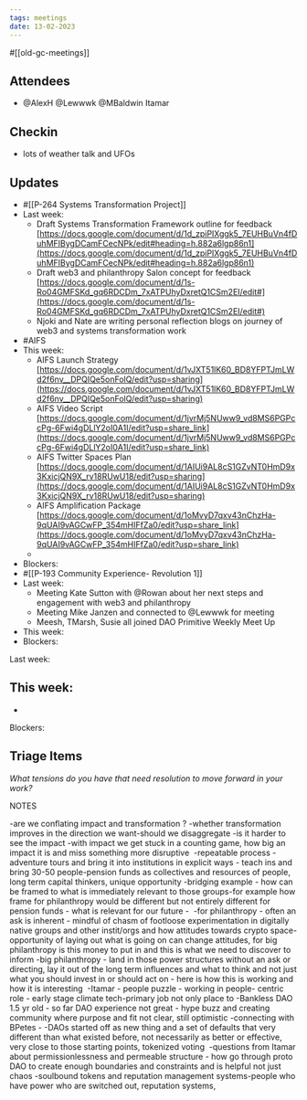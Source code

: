 ```yaml
---
tags: meetings
date: 13-02-2023
---
```

#[[old-gc-meetings]] 
## Attendees
- @AlexH @Lewwwk @MBaldwin Itamar


## Checkin
- lots of weather talk and UFOs

## Updates
- #[[P-264 Systems Transformation Project]] 
- Last week: 
	- Draft Systems Transformation Framework outline for feedback [https://docs.google.com/document/d/1d_zpiPIXggk5_7EUHBuVn4fDuhMFIBygDCamFCecNPk/edit#heading=h.882a6lgp86n1](https://docs.google.com/document/d/1d_zpiPIXggk5_7EUHBuVn4fDuhMFIBygDCamFCecNPk/edit#heading=h.882a6lgp86n1) 
	- Draft web3 and philanthropy Salon concept for feedback [https://docs.google.com/document/d/1s-Ro04GMFSKd_gq6RDCDm_7xATPUhyDxretQ1CSm2EI/edit#](https://docs.google.com/document/d/1s-Ro04GMFSKd_gq6RDCDm_7xATPUhyDxretQ1CSm2EI/edit#) 
	- Njoki and Nate are writing personal reflection blogs on journey of web3 and systems transformation work
- #AIFS
- This week:
	- AIFS Launch Strategy [https://docs.google.com/document/d/1vJXT51lK60_BD8YFPTJmLWd2f6nv__DPQIQe5onFolQ/edit?usp=sharing](https://docs.google.com/document/d/1vJXT51lK60_BD8YFPTJmLWd2f6nv__DPQIQe5onFolQ/edit?usp=sharing) 
	- AIFS Video Script [https://docs.google.com/document/d/1jvrMj5NUww9_vd8MS6PGPccPg-6Fwi4gDLlY2oI0A1I/edit?usp=share_link](https://docs.google.com/document/d/1jvrMj5NUww9_vd8MS6PGPccPg-6Fwi4gDLlY2oI0A1I/edit?usp=share_link) 
	- AIFS Twitter Spaces Plan [https://docs.google.com/document/d/1AIUi9AL8cS1GZvNT0HmD9x3KxicjQN9X_rv18RUwU18/edit?usp=sharing](https://docs.google.com/document/d/1AIUi9AL8cS1GZvNT0HmD9x3KxicjQN9X_rv18RUwU18/edit?usp=sharing) 
	- AIFS Amplification Package [https://docs.google.com/document/d/1oMvyD7qxv43nChzHa-9qUAI9vAGCwFP_354mHIFfZa0/edit?usp=share_link](https://docs.google.com/document/d/1oMvyD7qxv43nChzHa-9qUAI9vAGCwFP_354mHIFfZa0/edit?usp=share_link) 
	- 
- Blockers:
- #[[P-193 Community Experience- Revolution 1]]
- Last week:
	- Meeting Kate Sutton with @Rowan  about her next steps and engagement with web3 and philanthropy
	- Meeting Mike Janzen and connected to @Lewwwk for meeting
	- Meesh, TMarsh, Susie all joined DAO Primitive Weekly Meet Up 
- This week:
- Blockers: 

Last week: 

This week:
- 
- 

Blockers:
## Triage Items
_What tensions do you have that need resolution to move forward in your work?_

NOTES

-are we conflating impact and transformation ?
-whether transformation improves in the direction we want-should we disaggregate -is it harder to see the impact -with impact we get stuck in a counting game, how big an impact it is and miss something more disruptive 
-repeatable process - adventure tours and bring it into institutions in explicit ways - teach ins and bring 30-50 people-pension funds as collectives and resources of people, long term capital thinkers, unique opportunity
-bridging example - how can be framed to what is immediately relevant to those groups-for example how frame for philanthropy would be different but not entirely different for pension funds - what is relevant for our future - 
-for philanthropy - often an ask is inherent - mindful of chasm of footloose experimentation in digitally native groups and other instit/orgs and how attitudes towards crypto space-opportunity of laying out what is going on can change attitudes, for big philanthropy is this money to put in and this is what we need to discover to inform
-big philanthropy - land in those power structures without an ask or directing, lay it out of the long term influences and what to think and not just what you should invest in or should act on - here is how this is working and how it is interesting 
-Itamar - people puzzle - working in people- centric role - early stage climate tech-primary job not only place to -Bankless DAO 1.5 yr old - so far DAO experience not great - hype buzz and creating community where purpose and fit not clear, still optimistic -connecting with BPetes - -DAOs started off as new thing and a set of defaults that very different than what existed before, not necessarily as better or effective, very close to those starting points, tokenized voting 
-questions from Itamar about permissionlessness and permeable structure - how go through proto DAO to create enough boundaries and constraints and is helpful not just chaos -soulbound tokens and reputation management systems-people who have power who are switched out, reputation systems, 